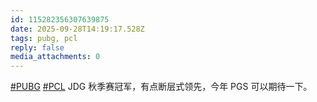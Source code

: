 ```yaml
---
id: 115282356307639875
date: 2025-09-28T14:19:17.528Z
tags: pubg, pcl
reply: false
media_attachments: 0
---
```


<p><a href="https://e5n.cc/tags/PUBG" class="mention hashtag" rel="tag">#<span>PUBG</span></a> <a href="https://e5n.cc/tags/PCL" class="mention hashtag" rel="tag">#<span>PCL</span></a> JDG 秋季赛冠军，有点断层式领先，今年 PGS 可以期待一下。</p>
